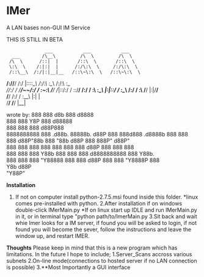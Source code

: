 IMer
====

A LAN bases non-GUI IM Service


THIS IS STILL IN BETA


                  ___           ___           ___     
      ___        /\__\         /\  \         /\  \    
     /\  \      /::|  |       /::\  \       /::\  \   
     \:\  \    /:|:|  |      /:/\:\  \     /:/\:\  \  
     /::\__\  /:/|:|__|__   /::\~\:\  \   /::\~\:\  \ 
  __/:/\/__/ /:/ |::::\__\ /:/\:\ \:\__\ /:/\:\ \:\__\
 /\/:/  /    \/__/~~/:/  / \:\~\:\ \/__/ \/_|::\/:/  /
 \::/__/           /:/  /   \:\ \:\__\      |:|::/  / 
  \:\__\          /:/  /     \:\ \/__/      |:|\/__/  
   \/__/         /:/  /       \:\__\        |:|  |    
                 \/__/         \/__/         \|__|    




wrote by:
888    888 d8b          888             d8888                 
888    888 Y8P          888            d88888                 
888    888              888           d88P888                 
8888888888 888  .d88b.  88888b.      d88P 888 888d888 .d8888b 
888    888 888 d88P"88b 888 "88b    d88P  888 888P"  d88P"    
888    888 888 888  888 888  888   d88P   888 888    888      
888    888 888 Y88b 888 888  888  d8888888888 888    Y88b.    
888    888 888  "Y88888 888  888 d88P     888 888     "Y8888P 
                    888                                       
               Y8b d88P                                       
                "Y88P"                   

**Installation**
1. If not on computer install python-2.7.5.msi found inside this folder.
	*linux comes pre-installed with python.
2.After installation if on windows double-click IMerMain.py
	*If on linux start up IDLE and run IMerMain.py in it, or in terminal type "python path/to/ImerMain.py
3.Sit back and wait whie Imer looks for a IM server, if found you will be asked to login, if not found you
  will become the sever, follow the instructions and leave the window up, and restart IMER.

**Thoughts**
Please keep in mind that this is a new program which has limitations.
In the future I hope to include;
1.Server_Scans accross various subnets
2.On-line mode(connections to hosted server if no LAN connection is possible)
3.**Most Importantly a GUI interface
